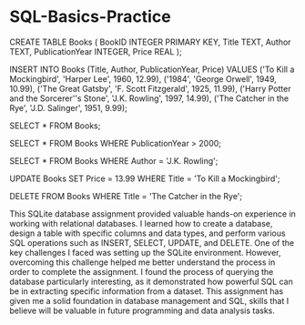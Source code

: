 # SQL-Basics-Practice
CREATE TABLE Books (
    BookID INTEGER PRIMARY KEY,
    Title TEXT,
    Author TEXT,
    PublicationYear INTEGER,
    Price REAL
);

INSERT INTO Books (Title, Author, PublicationYear, Price) VALUES
('To Kill a Mockingbird', 'Harper Lee', 1960, 12.99),
('1984', 'George Orwell', 1949, 10.99),
('The Great Gatsby', 'F. Scott Fitzgerald', 1925, 11.99),
('Harry Potter and the Sorcerer''s Stone', 'J.K. Rowling', 1997, 14.99),
('The Catcher in the Rye', 'J.D. Salinger', 1951, 9.99);

SELECT * FROM Books;

SELECT * FROM Books WHERE PublicationYear > 2000;

SELECT * FROM Books WHERE Author = 'J.K. Rowling';

UPDATE Books SET Price = 13.99 WHERE Title = 'To Kill a Mockingbird';

DELETE FROM Books WHERE Title = 'The Catcher in the Rye';

This SQLite database assignment provided valuable hands-on experience in working with relational databases. I learned how to create a database, design a table with specific columns and data types, and perform various SQL operations such as INSERT, SELECT, UPDATE, and DELETE. One of the key challenges I faced was setting up the SQLite environment. However, overcoming this challenge helped me better understand the process in order to complete the assignment. I found the process of querying the database particularly interesting, as it demonstrated how powerful SQL can be in extracting specific information from a dataset. This assignment has given me a solid foundation in database management and SQL, skills that I believe will be valuable in future programming and data analysis tasks.
